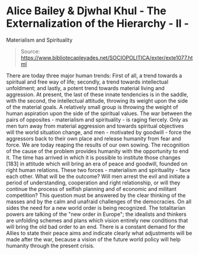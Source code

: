 # Alice Bailey & Djwhal Khul - The Externalization of the Hierarchy - II -
Materialism and Spirituality

> Source: https://www.bibliotecapleyades.net/SOCIOPOLITICA/exter/exte1077.html

There are today three major human trends: First of all, a trend towards a spiritual and free way of life; secondly, a trend towards intellectual unfoldment; and lastly, a potent trend towards material living and aggression. At present, the last of these innate tendencies is in the saddle, with the second, the intellectual attitude, throwing its weight upon the side of the material goals. A relatively small group is throwing the weight of human aspiration upon the side of the spiritual values. The war between the pairs of opposites - materialism and spirituality - is raging fiercely. Only as men turn away from material aggression and towards spiritual objectives will the world situation change, and men - motivated by goodwill - force the aggressors back to their own place and release humanity from fear and force. We are today reaping the results of our own sowing. The recognition of the cause of the problem provides humanity with the opportunity to end it. The time has arrived in which it is possible to institute those changes [183] in attitude which will bring an era of peace and goodwill, founded on right human relations.
These two forces - materialism and spirituality - face each other. What will be the outcome? Will men arrest the evil and initiate a period of understanding, cooperation and right relationship, or will they continue the process of selfish planning and of economic and militant competition? This question must be answered by the clear thinking of the masses and by the calm and unafraid challenges of the democracies.
On all sides the need for a new world order is being recognized. The totalitarian powers are talking of the "new order in Europe"; the idealists and thinkers are unfolding schemes and plans which vision entirely new conditions that will bring the old bad order to an end. There is a constant demand for the Allies to state their peace aims and indicate clearly what adjustments will be made after the war, because a vision of the future world policy will help humanity through the present crisis.
